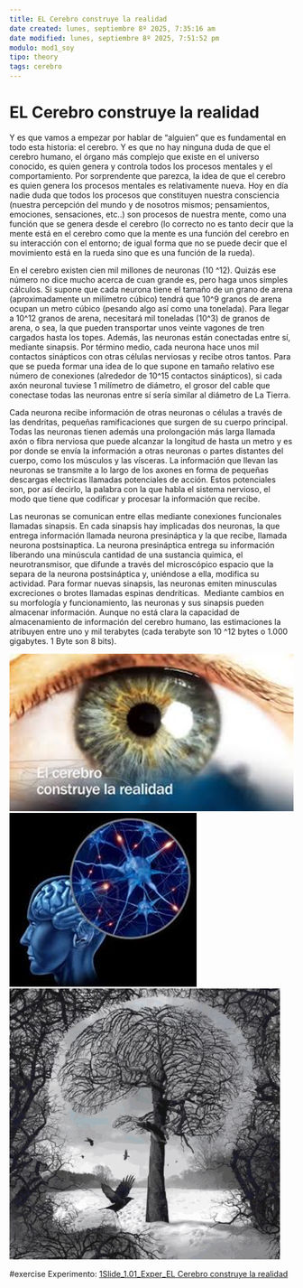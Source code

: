 ```yaml
---
title: EL Cerebro construye la realidad
date created: lunes, septiembre 8º 2025, 7:35:16 am
date modified: lunes, septiembre 8º 2025, 7:51:52 pm
modulo: mod1_soy
tipo: theory
tags: cerebro
---
```


# EL Cerebro construye la realidad
Y es que vamos a empezar por hablar de “alguien” que es fundamental en todo esta historia: el cerebro. Y es que no hay ninguna duda de que el cerebro humano, el órgano más complejo que existe en el universo conocido, es quien genera y controla todos los procesos mentales y el comportamiento. Por sorprendente que parezca, la idea de que el cerebro es quien genera los procesos mentales es relativamente nueva. Hoy en día nadie duda que todos los procesos que constituyen nuestra consciencia (nuestra percepción del mundo y de nosotros mismos; pensamientos, emociones, sensaciones, etc..) son procesos de nuestra mente, como una función que se genera desde el cerebro (lo correcto no es tanto decir que la mente está en el cerebro como que la mente es una función del cerebro en su interacción con el entorno; de igual forma que no se puede decir que el movimiento está en la rueda sino que es una función de la rueda).

En el cerebro existen cien mil millones de neuronas (10 ^12). Quizás ese número no dice mucho acerca de cuan grande es, pero haga unos simples cálculos. Si supone que cada neurona tiene el tamaño de un grano de arena (aproximadamente un milímetro cúbico) tendrá que 10^9 granos de arena ocupan un metro cúbico (pesando algo así como una tonelada). Para llegar a 10^12 granos de arena, necesitará mil toneladas (10^3) de granos de arena, o sea, la que pueden transportar unos veinte vagones de tren cargados hasta los topes. Además, las neuronas están conectadas entre sí, mediante sinapsis. Por término medio, cada neurona hace unos mil contactos sinápticos con otras células nerviosas y recibe otros tantos. Para que se pueda formar una idea de lo que supone en tamaño relativo ese número de conexiones (alrededor de 10^15 contactos sinápticos), si cada axón neuronal tuviese 1 milímetro de diámetro, el grosor del cable que conectase todas las neuronas entre sí sería similar al diámetro de La Tierra.

Cada neurona recibe información de otras neuronas o células a través de las dendritas, pequeñas ramificaciones que surgen de su cuerpo principal. Todas las neuronas tienen además una prolongación más larga llamada axón o fibra nerviosa que puede alcanzar la longitud de hasta un metro y es por donde se envía la información a otras neuronas o partes distantes del cuerpo, como los músculos y las vísceras. La información que llevan las neuronas se transmite a lo largo de los axones en forma de pequeñas descargas electricas llamadas potenciales de acción. Estos potenciales son, por así decirlo, la palabra con la que habla el sistema nervioso, el modo que tiene que codificar y procesar la información que recibe.

Las neuronas se comunican entre ellas mediante conexiones funcionales llamadas sinapsis. En cada sinapsis hay implicadas dos neuronas, la que entrega información llamada neurona presináptica y la que recibe, llamada neurona postsinaptica. La neurona presináptica entrega su información liberando una minúscula cantidad de una sustancia quimica, el neurotransmisor, que difunde a través del microscópico espacio que la separa de la neurona postsináptica y, uniéndose a ella, modifica su actividad. Para formar nuevas sinapsis, las neuronas emiten minusculas excreciones o brotes llamadas espinas dendríticas.  Mediante cambios en su morfología y funcionamiento, las neuronas y sus sinapsis pueden almacenar información. Aunque no está clara la capacidad de almacenamiento de información del cerebro humano, las estimaciones la atribuyen entre uno y mil terabytes (cada terabyte son 10 ^12 bytes o 1.000 gigabytes. 1 Byte son 8 bits).

![](assets/Pasted%20image%2020250909134113.png)![](assets/Pasted%20image%2020250909134214.png)
![](assets/Gif%20cerebro%20crea%20realidad.gif)

#exercise Experimento: 
[1Slide_1.01_Exper_EL Cerebro construye la realidad](1Slide_1.01_Exper_EL%20Cerebro%20construye%20la%20realidad.md)